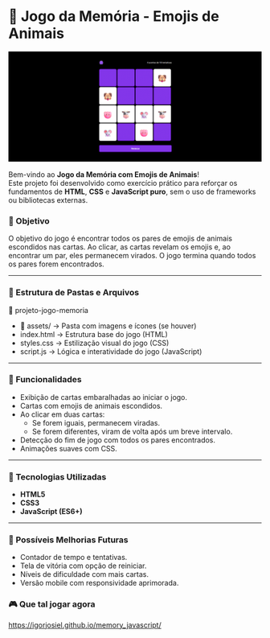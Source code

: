 # 🐾 Jogo da Memória - Emojis de Animais

![Imagem do jogo](assets/screen_game.png)

Bem-vindo ao **Jogo da Memória com Emojis de Animais**!  
Este projeto foi desenvolvido como exercício prático para reforçar os fundamentos de **HTML**, **CSS** e **JavaScript puro**, sem o uso de frameworks ou bibliotecas externas.

### 🎯 Objetivo

O objetivo do jogo é encontrar todos os pares de emojis de animais escondidos nas cartas. Ao clicar, as cartas revelam os emojis e, ao encontrar um par, eles permanecem virados. O jogo termina quando todos os pares forem encontrados.

---

### 📁 Estrutura de Pastas e Arquivos

📁 projeto-jogo-memoria
  - 📁 assets/ → Pasta com imagens e ícones (se houver)
  - index.html → Estrutura base do jogo (HTML)
  - styles.css → Estilização visual do jogo (CSS)
  - script.js → Lógica e interatividade do jogo (JavaScript)

---

### 🧠 Funcionalidades

- Exibição de cartas embaralhadas ao iniciar o jogo.
- Cartas com emojis de animais escondidos.
- Ao clicar em duas cartas:
  - Se forem iguais, permanecem viradas.
  - Se forem diferentes, viram de volta após um breve intervalo.
- Detecção do fim de jogo com todos os pares encontrados.
- Animações suaves com CSS.

---

### 🚀 Tecnologias Utilizadas

- **HTML5**  
- **CSS3**  
- **JavaScript (ES6+)**

---

### 📌 Possíveis Melhorias Futuras

- Contador de tempo e tentativas.
- Tela de vitória com opção de reiniciar.
- Níveis de dificuldade com mais cartas.
- Versão mobile com responsividade aprimorada.

### 🎮 Que tal jogar agora

https://igorjosiel.github.io/memory_javascript/
